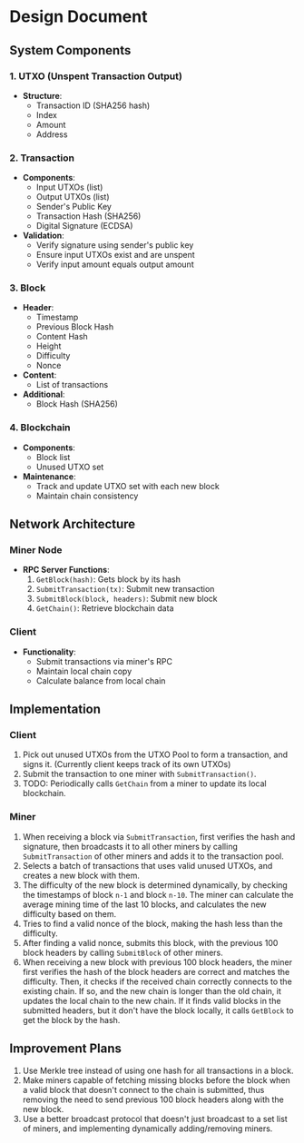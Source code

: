 # Design Document

## System Components

### 1. UTXO (Unspent Transaction Output)

- **Structure**:
  - Transaction ID (SHA256 hash)
  - Index
  - Amount
  - Address

### 2. Transaction

- **Components**:
  - Input UTXOs (list)
  - Output UTXOs (list)
  - Sender's Public Key
  - Transaction Hash (SHA256)
  - Digital Signature (ECDSA)
- **Validation**:
  - Verify signature using sender's public key
  - Ensure input UTXOs exist and are unspent
  - Verify input amount equals output amount

### 3. Block

- **Header**:
  - Timestamp
  - Previous Block Hash
  - Content Hash
  - Height
  - Difficulty
  - Nonce
- **Content**:
  - List of transactions
- **Additional**:
  - Block Hash (SHA256)

### 4. Blockchain

- **Components**:
  - Block list
  - Unused UTXO set
- **Maintenance**:
  - Track and update UTXO set with each new block
  - Maintain chain consistency

## Network Architecture

### Miner Node

- **RPC Server Functions**:
  1. `GetBlock(hash)`: Gets block by its hash
  2. `SubmitTransaction(tx)`: Submit new transaction
  3. `SubmitBlock(block, headers)`: Submit new block
  4. `GetChain()`: Retrieve blockchain data

### Client

- **Functionality**:
  - Submit transactions via miner's RPC
  - Maintain local chain copy
  - Calculate balance from local chain

## Implementation

### Client

1. Pick out unused UTXOs from the UTXO Pool to form a transaction, and signs it. (Currently client keeps track of its own UTXOs)
2. Submit the transaction to one miner with `SubmitTransaction()`.
3. TODO: Periodically calls `GetChain` from a miner to update its local blockchain.

### Miner

1. When receiving a block via `SubmitTransaction`, first verifies the hash and signature, then broadcasts it to all other miners by calling `SubmitTransaction` of other miners and adds it to the transaction pool.
2. Selects a batch of transactions that uses valid unused UTXOs, and creates a new block with them.
3. The difficulty of the new block is determined dynamically, by checking the timestamps of block `n-1` and block `n-10`. The miner can calculate the average mining time of the last 10 blocks, and calculates the new difficulty based on them.
4. Tries to find a valid nonce of the block, making the hash less than the difficulty.
5. After finding a valid nonce, submits this block, with the previous 100 block headers by calling `SubmitBlock` of other miners.
6. When receiving a new block with previous 100 block headers, the miner first verifies the hash of the block headers are correct and matches the difficulty. Then, it checks if the received chain correctly connects to the existing chain. If so, and the new chain is longer than the old chain, it updates the local chain to the new chain. If it finds valid blocks in the submitted headers, but it don't have the block locally, it calls `GetBlock` to get the block by the hash.

## Improvement Plans

1. Use Merkle tree instead of using one hash for all transactions in a block.
2. Make miners capable of fetching missing blocks before the block when a valid block that doesn't connect to the chain is submitted, thus removing the need to send previous 100 block headers along with the new block.
3. Use a better broadcast protocol that doesn't just broadcast to a set list of miners, and implementing dynamically adding/removing miners.